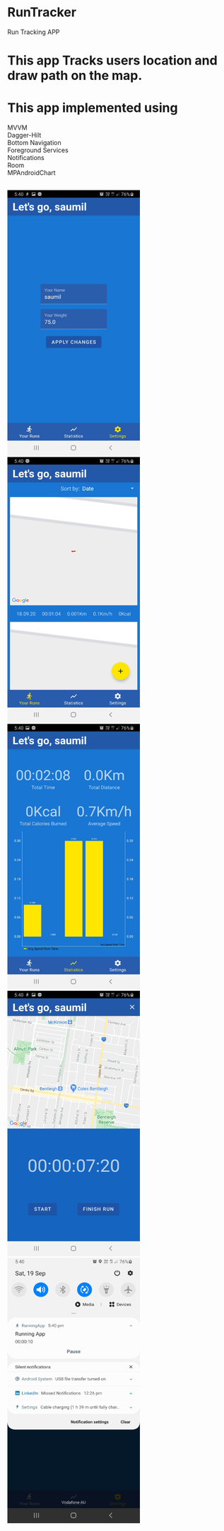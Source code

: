 # RunTracker
Run Tracking APP
# This app Tracks users location and draw path on the map.
# This app implemented using
MVVM<br />
Dagger-Hilt<br />
Bottom Navigation<br />
Foreground Services<br />
Notifications<br />
Room<br />
MPAndroidChart<br />

<br/>
<img src = "1.jpg" width = "300" height="600">
<img src = "2.jpg" width = "300" height="600">
<img src = "3.jpg" width = "300" height="600">
<img src = "4.jpg" width = "300" height="600">
<img src = "5.jpg" width = "300" height="600">

